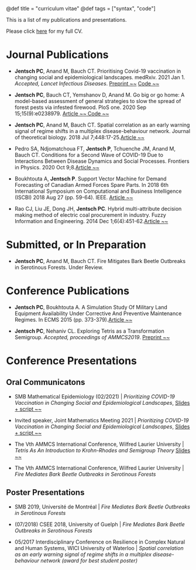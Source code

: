   
@def title = "curriculum vitae"
@def tags = ["syntax", "code"]

This is a list of my publications and presentations. 

Please click [here](/assets/cv.pdf) for my full CV.




# Journal Publications

-   **Jentsch PC**, Anand M, Bauch CT. Prioritising Covid-19 vaccination
    in changing social and epidemiological landscapes. medRxiv. 2021
    Jan 1. *Accepted, Lancet Infectious Diseases*. [Preprint ~~~<i class="fas fa-file-pdf"></i>~~~](https://www.medrxiv.org/content/10.1101/2020.09.25.20201889v2) [ Code ~~~<i class="fab fa-gitlab"></i>~~~](https://git.uwaterloo.ca/pjentsch/prioritizing-covid-19-vaccination-in-changing-social-and-epidemiological-landscapes)



-   **Jentsch PC**, Bauch CT, Yemshanov D, Anand M. Go big or go home: A
    model-based assessment of general strategies to slow the spread of
    forest pests via infested firewood. PloS one. 2020 Sep
    15;15(9):e0238979. [Article ~~~<i class="fas fa-file-pdf"></i>~~~](https://journals.plos.org/plosone/article/file?id=10.1371/journal.pone.0238979&type=printable)[ Code  ~~~<i class="fab fa-gitlab"></i>~~~](https://git.uwaterloo.ca/pjentsch/plos_firewood_model)

-   **Jentsch PC**, Anand M, Bauch CT. Spatial correlation as an early
    warning signal of regime shifts in a multiplex disease-behaviour
    network. Journal of theoretical biology. 2018 Jul 7;448:17-25.[Article ~~~<i class="fas fa-file-pdf"></i>~~~](https://www.sciencedirect.com/science/article/pii/S0022519318301401/pdfft?casa_token=_P0EHpfmy8oAAAAA:UszlxmNMLPSSMHDeqgBBFp32mFejlzCFYFCXnNoDX_i_1ywK4FnbnjLzUW19Cn9nsk11jUwTIQ&md5=f3f02ce434519db6174965305c0f647c&pid=1-s2.0-S0022519318301401-main.pdf)



-   Pedro SA, Ndjomatchoua FT, **Jentsch P**, Tchuenche JM, Anand M,
    Bauch CT. Conditions for a Second Wave of COVID-19 Due to
    Interactions Between Disease Dynamics and Social Processes.
    Frontiers in Physics. 2020 Oct 9;8.[Article ~~~<i class="fas fa-link"></i>~~~](https://www.frontiersin.org/articles/10.3389/fphy.2020.574514/full)

-   Boukhtouta A, **Jentsch P**. Support Vector Machine for Demand
    Forecasting of Canadian Armed Forces Spare Parts. In 2018 6th
    International Symposium on Computational and Business Intelligence
    (ISCBI) 2018 Aug 27 (pp. 59-64). IEEE. [Article ~~~<i class="fas fa-link"></i>~~~](https://ieeexplore.ieee.org/document/8638292)


-   Rao CJ, Liu JE, Dong JH, **Jentsch PC**. Hybrid multi-attribute
    decision making method of electric coal procurement in industry.
    Fuzzy Information and Engineering. 2014 Dec 1;6(4):451-62.[Article ~~~<i class="fas fa-link"></i>~~~](https://www.sciencedirect.com/science/article/pii/S1616865815000059)




# Submitted, or In Preparation

-   **Jentsch PC**, Anand M, Bauch CT. Fire Mitigates Bark Beetle
    Outbreaks in Serotinous Forests. Under Review.


# Conference Publications


-   **Jentsch PC**, Boukhtouta A. A Simulation Study Of Military Land
    Equipment Availability Under Corrective And Preventive Maintenance
    Regimes. In ECMS 2015 (pp. 373-379).[Article ~~~<i class="fas fa-file-pdf"></i>~~~](https://pdfs.semanticscholar.org/3a30/3602f00b5f57f0079a52ffe7aae6c70facad.pdf)


-   **Jentsch PC**, Nehaniv CL. Exploring Tetris as a Transformation
    Semigroup. *Accepted, proceedings of AMMCS2019*. [Preprint ~~~<i class="fas fa-file-pdf"></i>~~~](https://arxiv.org/abs/2004.09022)



# Conference Presentations

## Oral Communicatons

-  SMB Mathematical Epidemiology (02/2021) | *Prioritizing COVID-19 Vaccination in Changing Social and Epidemiological Landscapes*,  [Slides + script ~~~<i class="fab fa-gitlab"></i>~~~](https://git.uwaterloo.ca/pjentsch/smb_epi_talk)

-  Invited speaker, Joint Mathematics Meeting 2021 | *Prioritizing COVID-19 Vaccination in Changing Social and Epidemiological Landscapes*, [Slides + script ~~~<i class="fab fa-gitlab"></i>~~~](https://git.uwaterloo.ca/pjentsch/prioritizing-covid-19-vaccination-slides)


-  The Vth AMMCS International Conference, Wilfred Laurier University | *Tetris As An Introduction to Krohn-Rhodes and Semigroup Theory* [Slides ~~~<i class="fas fa-file-pdf"></i>~~~](/assets/tetris_kr.pdf)

-  The Vth AMMCS International Conference, Wilfred Laurier University | *Fire Mediates Bark Beetle Outbreaks in Serotinous Forests*

## Poster Presentations 
-  SMB 2019, Université de Montréal | *Fire Mediates Bark Beetle Outbreaks in Serotinous Forests*

-  (07/2018)   CSEE 2018, University of Guelph | *Fire Mediates Bark Beetle Outbreaks in Serotinous Forests*

-  05/2017   Interdisciplinary Conference on Resilience in Complex Natural and Human Systems, WICI University 
  of Waterloo | *Spatial correlation as an early warning signal of regime shifts in a multiplex disease-behaviour network (award for best student poster)*
